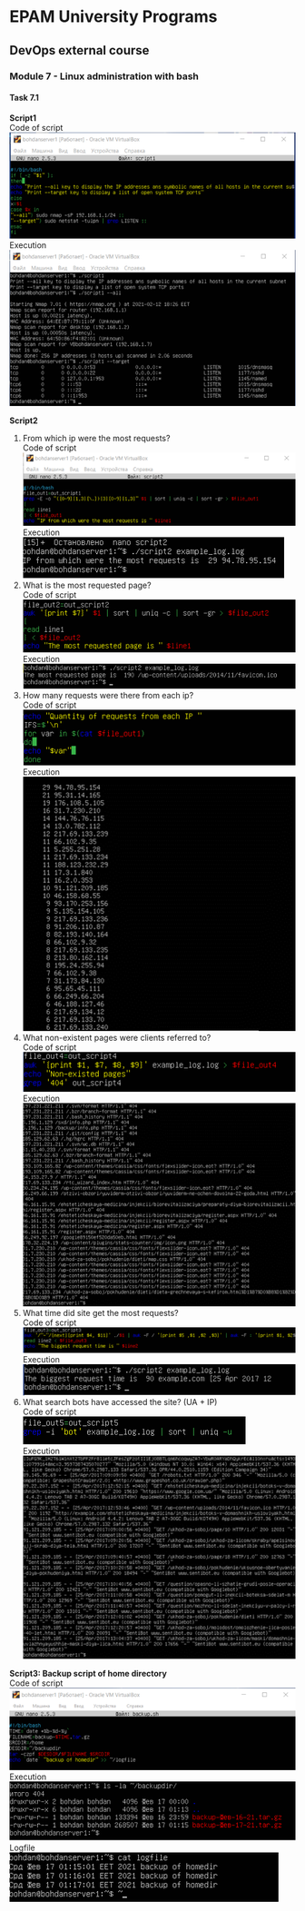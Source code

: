 # EPAM University Programs
## DevOps external course
### Module 7 - Linux administration with bash
#### Task 7.1

**Script1** <br>
Code of script <br>
![](https://github.com/Bogdan1707/DevOps_online_Kyiv_2020Q42021Q1/blob/main/m7/task7.1/images/1.png?raw=true)<br>
Execution <br>
![](https://github.com/Bogdan1707/DevOps_online_Kyiv_2020Q42021Q1/blob/main/m7/task7.1/images/2.png?raw=true)<br>

**Script2**

1. From which ip were the most requests? <br>
Code of script <br>
![](https://github.com/Bogdan1707/DevOps_online_Kyiv_2020Q42021Q1/blob/main/m7/task7.1/images/3.png?raw=true)<br>
Execution <br>
![](https://github.com/Bogdan1707/DevOps_online_Kyiv_2020Q42021Q1/blob/main/m7/task7.1/images/4.png?raw=true)<br>
2. What is the most requested page? <br>
Code of script <br>
![](https://github.com/Bogdan1707/DevOps_online_Kyiv_2020Q42021Q1/blob/main/m7/task7.1/images/5.png?raw=true)<br>
Execution <br>
![](https://github.com/Bogdan1707/DevOps_online_Kyiv_2020Q42021Q1/blob/main/m7/task7.1/images/6.png?raw=true)<br>
3. How many requests were there from each ip? <br>
Code of script <br>
![](https://github.com/Bogdan1707/DevOps_online_Kyiv_2020Q42021Q1/blob/main/m7/task7.1/images/7.png?raw=true)<br>
Execution <br>
![](https://github.com/Bogdan1707/DevOps_online_Kyiv_2020Q42021Q1/blob/main/m7/task7.1/images/8.png?raw=true)<br>
4. What non-existent pages were clients referred to? <br>
Code of script <br>
![](https://github.com/Bogdan1707/DevOps_online_Kyiv_2020Q42021Q1/blob/main/m7/task7.1/images/9.png?raw=true)<br>
Execution <br>
![](https://github.com/Bogdan1707/DevOps_online_Kyiv_2020Q42021Q1/blob/main/m7/task7.1/images/10.png?raw=true)<br>
5.	What time did site get the most requests? <br>
Code of script <br>
![](https://github.com/Bogdan1707/DevOps_online_Kyiv_2020Q42021Q1/blob/main/m7/task7.1/images/11.png?raw=true)<br>
Execution <br>
![](https://github.com/Bogdan1707/DevOps_online_Kyiv_2020Q42021Q1/blob/main/m7/task7.1/images/12.png?raw=true)<br>
6. What search bots have accessed the site? (UA + IP) <br>
Code of script <br>
![](https://github.com/Bogdan1707/DevOps_online_Kyiv_2020Q42021Q1/blob/main/m7/task7.1/images/13.png?raw=true)<br>
Execution <br>
![](https://github.com/Bogdan1707/DevOps_online_Kyiv_2020Q42021Q1/blob/main/m7/task7.1/images/14.png?raw=true)<br>

**Script3: Backup script of home directory** <br>
Code of script <br>
![](https://github.com/Bogdan1707/DevOps_online_Kyiv_2020Q42021Q1/blob/main/m7/task7.1/images/15.png?raw=true)<br>
Execution <br>
![](https://github.com/Bogdan1707/DevOps_online_Kyiv_2020Q42021Q1/blob/main/m7/task7.1/images/16.png?raw=true)<br>
Logfile <br>
![](https://github.com/Bogdan1707/DevOps_online_Kyiv_2020Q42021Q1/blob/main/m7/task7.1/images/17.png?raw=true)<br>

